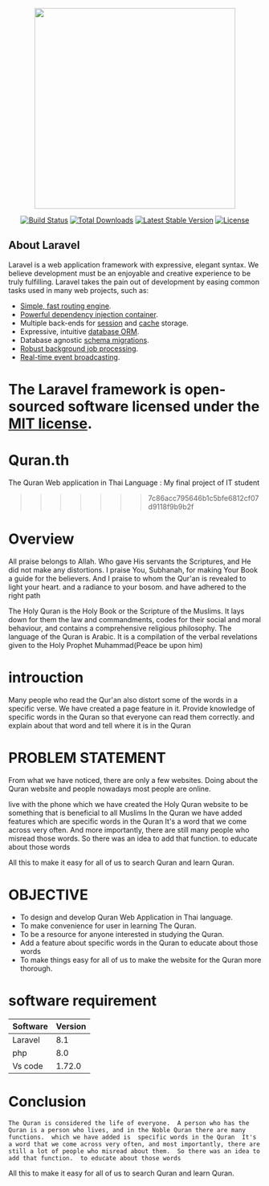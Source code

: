 <p align="center"><a href="https://laravel.com" target="_blank"><img src="https://raw.githubusercontent.com/laravel/art/master/logo-lockup/5%20SVG/2%20CMYK/1%20Full%20Color/laravel-logolockup-cmyk-red.svg" width="400"></a></p>

<p align="center">
<a href="https://travis-ci.org/laravel/framework"><img src="https://travis-ci.org/laravel/framework.svg" alt="Build Status"></a>
<a href="https://packagist.org/packages/laravel/framework"><img src="https://img.shields.io/packagist/dt/laravel/framework" alt="Total Downloads"></a>
<a href="https://packagist.org/packages/laravel/framework"><img src="https://img.shields.io/packagist/v/laravel/framework" alt="Latest Stable Version"></a>
<a href="https://packagist.org/packages/laravel/framework"><img src="https://img.shields.io/packagist/l/laravel/framework" alt="License"></a>
</p>

## About Laravel

Laravel is a web application framework with expressive, elegant syntax. We believe development must be an enjoyable and creative experience to be truly fulfilling. Laravel takes the pain out of development by easing common tasks used in many web projects, such as:

- [Simple, fast routing engine](https://laravel.com/docs/routing).
- [Powerful dependency injection container](https://laravel.com/docs/container).
- Multiple back-ends for [session](https://laravel.com/docs/session) and [cache](https://laravel.com/docs/cache) storage.
- Expressive, intuitive [database ORM](https://laravel.com/docs/eloquent).
- Database agnostic [schema migrations](https://laravel.com/docs/migrations).
- [Robust background job processing](https://laravel.com/docs/queues).
- [Real-time event broadcasting](https://laravel.com/docs/broadcasting).


The Laravel framework is open-sourced software licensed under the [MIT license](https://opensource.org/licenses/MIT).
=======
# Quran.th
The Quran Web application in Thai Language : My final project of IT student
>>>>>>> 7c86acc795646b1c5bfe6812cf07d9118f9b9b2f

# Overview

All praise belongs to Allah.  Who gave His servants the Scriptures, and He did not make any distortions.  I praise You, Subhanah, for making Your Book a guide for the believers.  And I praise to whom the Qur'an is revealed to light your heart.  and a radiance to your bosom.  and have adhered to the right path

The Holy Quran is the Holy Book or the Scripture of the Muslims. It lays down for them the law and commandments, codes for their social and moral behaviour, and contains a comprehensive religious philosophy. The language of the Quran is Arabic. It is a compilation of the verbal revelations given to the Holy Prophet Muhammad(Peace be upon him)

# introuction
Many people who read the Qur'an also distort some of the words in a specific verse.  We have created a page feature in it.  Provide knowledge of specific words in the Quran so that everyone can read them correctly.  and explain about that word and tell where it is in the Quran

# PROBLEM STATEMENT 

 From what we have noticed, there are only a few websites.  Doing about the Quran website and people nowadays most people are online.

 live with the phone  which we have created the Holy Quran website  to be something that is beneficial to all Muslims  In the Quran we have added features which are  specific words in the Quran  It's a word that we come across very often.  And more importantly, there are still many people who misread those words.  So there was an idea to add that function.  to educate about those words

 All this to make it easy for all of us to search Quran and learn Quran.
 
 # OBJECTIVE
 - To design and develop Quran Web Application in Thai language.
 - To make convenience for user in learning The Quran.
 - To be a resource for anyone interested in studying the Quran.
 - Add a feature about  specific words in the Quran  to educate about those words  
 - To make things easy for all of us to make the website for the Quran more thorough.


# software requirement
 
| Software  | Version   |
|---------  |---------  |
| Laravel   |  8.1      |
| php       | 8.0       |
| Vs code   |1.72.0     |

# Conclusion

    The Quran is considered the life of everyone.  A person who has the Quran is a person who lives, and in the Noble Quran there are many functions.  which we have added is  specific words in the Quran  It's a word that we come across very often, and most importantly, there are still a lot of people who misread about them.  So there was an idea to add that function.  to educate about those words
  All this to make it easy for all of us to search Quran and learn Quran.

